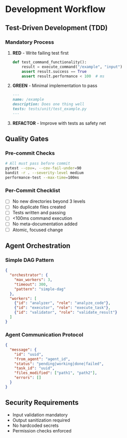 # Development Workflow

## Test-Driven Development (TDD)

### Mandatory Process

1. **RED** - Write failing test first
   ```python
   def test_command_functionality():
       result = execute_command("/example", "input")
       assert result.success == True
       assert result.performance < 100  # ms
   ```

2. **GREEN** - Minimal implementation to pass
   ```markdown
   ---
   name: /example
   description: Does one thing well
   tests: tests/unit/test_example.py
   ---
   ```

3. **REFACTOR** - Improve with tests as safety net

## Quality Gates

### Pre-commit Checks
```bash
# All must pass before commit
pytest --cov=. --cov-fail-under=90
bandit -r . --severity-level medium
performance-test --max-time=100ms
```

### Per-Commit Checklist
- [ ] No new directories beyond 3 levels
- [ ] No duplicate files created
- [ ] Tests written and passing
- [ ] <100ms command execution
- [ ] No meta-documentation added
- [ ] Atomic, focused change

## Agent Orchestration

### Simple DAG Pattern
```json
{
  "orchestrator": {
    "max_workers": 3,
    "timeout": 300,
    "pattern": "simple-dag"
  },
  "workers": [
    {"id": "analyzer", "role": "analyze_code"},
    {"id": "executor", "role": "execute_task"},
    {"id": "validator", "role": "validate_result"}
  ]
}
```

### Agent Communication Protocol
```json
{
  "message": {
    "id": "uuid",
    "from_agent": "agent_id",
    "status": "pending|working|done|failed",
    "task_id": "uuid",
    "files_modified": ["path1", "path2"],
    "errors": []
  }
}
```

## Security Requirements

- Input validation mandatory
- Output sanitization required
- No hardcoded secrets
- Permission checks enforced